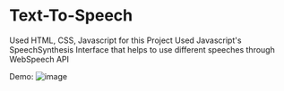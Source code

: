 # Text-To-Speech

Used HTML, CSS, Javascript for this Project 
Used Javascript's SpeechSynthesis Interface that helps to use different speeches through WebSpeech API

Demo:
![image](https://github.com/user-attachments/assets/99d64056-1d34-4195-a41d-69ee4fb36218)
